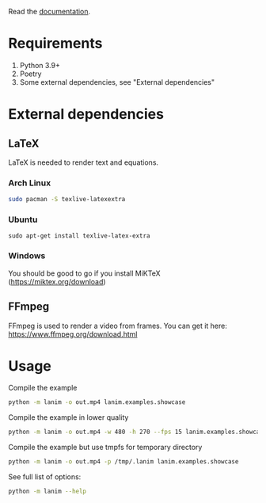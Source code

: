 Read the [documentation](https://decorator-factory.github.io/lanim/howtos/).

# Requirements

1. Python 3.9+
2. Poetry
3. Some external dependencies, see "External dependencies"

# External dependencies

## LaTeX
LaTeX is needed to render text and equations.

### Arch Linux
```bash
sudo pacman -S texlive-latexextra
```

### Ubuntu
```
sudo apt-get install texlive-latex-extra
```

### Windows
You should be good to go if you install MiKTeX (https://miktex.org/download)

## FFmpeg
FFmpeg is used to render a video from frames. You can get it here: https://www.ffmpeg.org/download.html


# Usage

Compile the example
```bash
python -m lanim -o out.mp4 lanim.examples.showcase
```

Compile the example in lower quality
```bash
python -m lanim -o out.mp4 -w 480 -h 270 --fps 15 lanim.examples.showcase
```

Compile the example but use tmpfs for temporary directory
```bash
python -m lanim -o out.mp4 -p /tmp/.lanim lanim.examples.showcase
```

See full list of options:
```bash
python -m lanim --help
```
